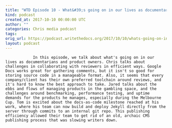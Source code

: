 ```yaml
---
title: "WTD Episode 10 - What&#39;s going on in our lives as documentarians and product owners"
kind: podcast
created_at: 2017-10-10 00:00:00 UTC
author: ""
categories: Chris media podcast
tags: 
orig_url: https://podcast.writethedocs.org/2017/10/10/whats-going-on-in-our-lives/
layout: podcast
---
```


                In this episode, we talk about what's going on in our lives as documentarians and product owners. Chris talks about challenges in collaborating with reviewers in efficient ways. Google Docs works great for gathering comments, but it isn't so good for storing source code in a manageable format. Also, it seems that every company/client has their own preferred toolchain around reviews, and it's hard to know the best approach to take. Jared talks about the ebbs and flows of managing products in the gambling space, and the challenges around benchmarking, performance testing, and uptime demands for the products he manages, especially during the Melbourne Cup. Tom is excited about the docs-as-code milestone reached at his work, where his team can now build and deploy Jekyll directly from the server through commits to an internal git repo. This publishing efficiency allowed their team to get rid of an old, archaic CMS publishing process that was slowing writers down.
            